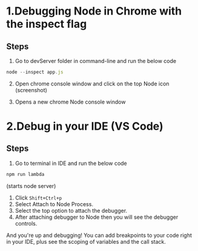 # 1.Debugging Node in Chrome with the inspect flag

## Steps

1. Go to devServer folder in command-line and run the below code

```javascript
node --inspect app.js
```

2. Open chrome console window and click on the top Node icon (screenshot)

3. Opens a new chrome Node console window


# 2.Debug in your IDE (VS Code)

## Steps

1.  Go to terminal in IDE and run the below code

```javascript
npm run lambda
```
(starts node server)

1. Click ```Shift+Ctrl+p```
2. Select Attach to Node Process.
3. Select the top option to attach the debugger.
4. After attaching debugger to Node then you will see the debugger controls.

And you're up and debugging! You can add breakpoints to your code right in your IDE, plus see the scoping of variables and the call stack.

